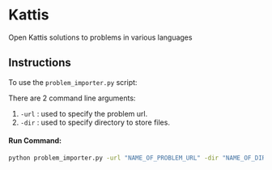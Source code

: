 # Kattis

Open Kattis solutions to problems in various languages

## Instructions

To use the ```problem_importer.py``` script:

There are 2 command line arguments:

1. `-url` : used to specify the problem url.
2. `-dir` : used to specify directory to store files.
#### Run Command:

```bash
python problem_importer.py -url "NAME_OF_PROBLEM_URL" -dir "NAME_OF_DIRECTORY_TO_STORE_FILES"
```